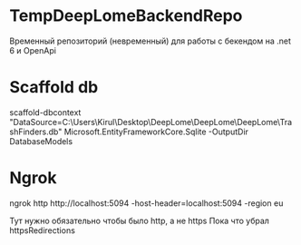 # TempDeepLomeBackendRepo
Временный репозиторий (невременный) для работы с бекендом на .net 6 и OpenApi

# Scaffold db
scaffold-dbcontext "DataSource=C:\Users\Kirul\Desktop\DeepLome\DeepLome\DeepLome\TrashFinders.db" Microsoft.EntityFrameworkCore.Sqlite -OutputDir DatabaseModels

# Ngrok
ngrok http http://localhost:5094  -host-header=localhost:5094 -region eu

Тут нужно обязательно чтобы было http, а не https
Пока что убрал httpsRedirections
